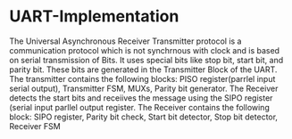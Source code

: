 # UART-Implementation
The Universal Asynchronous Receiver Transmitter protocol is a communication protocol which is not synchrnous with clock and is based on serial transmission of Bits. It uses special bits like stop bit, start bit, and parity bit. 
These bits are generated in the Transmitter Block of the UART. The transmitter contains the following blocks: PISO register(parrlel input serial output), Transmitter FSM, MUXs, Parity bit generator. 
The Receiver detects the start bits and receiives the message using the SIPO register (serial input parllel output register. The Receiver contains the following block: SIPO register, Parity bit check, Start bit detector, Stop bit detector, Receiver FSM

